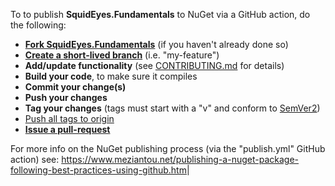 To to publish **SquidEyes.Fundamentals** to NuGet via a GitHub action, do the following:

* **<a href="https://www.freecodecamp.org/news/how-to-fork-a-github-repository/#:~:text=To%20follow%20along%2C%20browse%20to,created%20under%20your%20GitHub%20account." target="_blank">Fork SquidEyes.Fundamentals</a>** (if you haven't already done so)
* **<a href="https://docs.github.com/en/pull-requests/collaborating-with-pull-requests/proposing-changes-to-your-work-with-pull-requests/creating-and-deleting-branches-within-your-repository" target="_blank">Create a short-lived branch</a>** (i.e. "my-feature")
* **Add/update functionality** (see [CONTRIBUTING.md](https://github.com/squideyes/Basics/blob/master/CONTRIBUTING.md) for details)
* **Build your code**, to make sure it compiles
* **Commit your change(s)**
* **Push your changes**
* **Tag your changes** (tags must start with a "v" and conform to <a href="https://semver.org/" target="_blank">SemVer2</a>)
* <a href="https://stackoverflow.com/questions/71379079/visual-studio-2022-git-push-tags#:~:text=You%20should%20go%20to%20team,push%20all%20tags%20to%20origin." target="_blank">Push all tags to origin</a>
* **<a href="https://docs.github.com/en/desktop/contributing-and-collaborating-using-github-desktop/working-with-your-remote-repository-on-github-or-github-enterprise/creating-an-issue-or-pull-request" target="_blank">Issue a pull-request</a>**




For more info on the NuGet publishing process (via the "publish.yml" GitHub action) see: 
<a href="https://www.meziantou.net/publishing-a-nuget-package-following-best-practices-using-github.htm" target="_blank">https://www.meziantou.net/publishing-a-nuget-package-following-best-practices-using-github.htm</a>|
